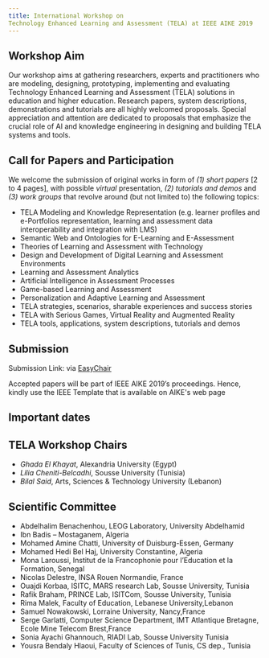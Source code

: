 ```yaml
---
title: International Workshop on
Technology Enhanced Learning and Assessment (TELA) at IEEE AIKE 2019
---
```



## Workshop Aim
Our workshop aims at gathering researchers, experts and practitioners who are
modeling, designing, prototyping, implementing and evaluating Technology
Enhanced Learning and Assessment (TELA) solutions in education and higher
education. Research papers, system descriptions, demonstrations and tutorials
are all highly welcomed proposals. Special appreciation and attention are
dedicated to proposals that emphasize the crucial role of AI and knowledge
engineering in designing and building TELA systems and tools.

## Call for Papers and Participation

We welcome the submission of original works in form of *(1) short papers*  [2 to 4 pages],
with possible *virtual* presentation, *(2) tutorials and demos* and *(3) work groups* that
revolve around (but not limited to) the following topics:
 
 - TELA Modeling and Knowledge Representation (e.g. learner profiles and e-Portfolios representation, learning and assessment data interoperability and integration with LMS)
 - Semantic Web and Ontologies for E-Learning and E-Assessment
 - Theories of Learning and Assessment with Technology
 - Design and Development of Digital Learning and Assessment Environments
 - Learning and Assessment Analytics
 - Artificial Intelligence in Assessment Processes
 - Game-based Learning and Assessment
 - Personalization and Adaptive Learning and Assessment
 - TELA strategies, scenarios, sharable experiences and success stories
 - TELA with Serious Games, Virtual Reality and Augmented Reality
 - TELA tools, applications, system descriptions, tutorials and demos

## Submission 
Submission Link: via [EasyChair](https://easychair.org/conferences/?conf=tela19)

Accepted papers will be part of IEEE AIKE 2019’s proceedings.
Hence, kindly use the IEEE Template that is available on AIKE's web page

## Important dates


## TELA Workshop Chairs

 - *Ghada El Khayat*, Alexandria University (Egypt)
 - *Lilia Cheniti-Belcadhi*, Sousse University (Tunisia)
 - *Bilal Said*, Arts, Sciences & Technology University (Lebanon)

## Scientific Committee

  - Abdelhalim Benachenhou, LEOG Laboratory, University Abdelhamid
  - Ibn Badis – Mostaganem, Algeria
  - Mohamed Amine Chatti, University of Duisburg-Essen, Germany
  - Mohamed Hedi Bel Haj, University Constantine, Algeria
  - Mona Laroussi, Institut de la Francophonie pour l’Education et la Formation, Senegal
  - Nicolas Delestre, INSA Rouen Normandie, France
  - Ouajdi Korbaa, ISITC, MARS research Lab, Sousse University, Tunisia
  - Rafik Braham, PRINCE Lab, ISITCom, Sousse University, Tunisia
  - Rima Malek, Faculty of Education, Lebanese University,Lebanon
  - Samuel Nowakowski, Lorraine University, Nancy,France
  - Serge Garlatti, Computer Science Department, IMT Atlantique Bretagne, Ecole Mine Telecom Brest,France
  - Sonia Ayachi Ghannouch, RIADI Lab, Sousse University Tunisia
  - Yousra Bendaly Hlaoui, Faculty of Sciences of Tunis, CS dep., Tunisia


